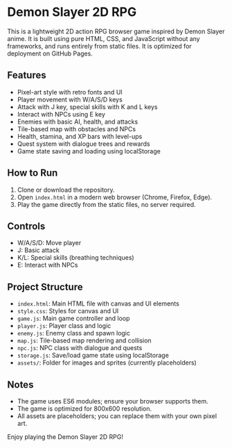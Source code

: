 # Demon Slayer 2D RPG

This is a lightweight 2D action RPG browser game inspired by Demon Slayer anime. It is built using pure HTML, CSS, and JavaScript without any frameworks, and runs entirely from static files. It is optimized for deployment on GitHub Pages.

## Features

- Pixel-art style with retro fonts and UI
- Player movement with W/A/S/D keys
- Attack with J key, special skills with K and L keys
- Interact with NPCs using E key
- Enemies with basic AI, health, and attacks
- Tile-based map with obstacles and NPCs
- Health, stamina, and XP bars with level-ups
- Quest system with dialogue trees and rewards
- Game state saving and loading using localStorage

## How to Run

1. Clone or download the repository.
2. Open `index.html` in a modern web browser (Chrome, Firefox, Edge).
3. Play the game directly from the static files, no server required.

## Controls

- W/A/S/D: Move player
- J: Basic attack
- K/L: Special skills (breathing techniques)
- E: Interact with NPCs

## Project Structure

- `index.html`: Main HTML file with canvas and UI elements
- `style.css`: Styles for canvas and UI
- `game.js`: Main game controller and loop
- `player.js`: Player class and logic
- `enemy.js`: Enemy class and spawn logic
- `map.js`: Tile-based map rendering and collision
- `npc.js`: NPC class with dialogue and quests
- `storage.js`: Save/load game state using localStorage
- `assets/`: Folder for images and sprites (currently placeholders)

## Notes

- The game uses ES6 modules; ensure your browser supports them.
- The game is optimized for 800x600 resolution.
- All assets are placeholders; you can replace them with your own pixel art.

Enjoy playing the Demon Slayer 2D RPG!
